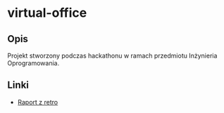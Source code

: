 # virtual-office

## Opis

Projekt stworzony podczas hackathonu w ramach przedmiotu Inżynieria Oprogramowania.

## Linki

- [Raport z retro](/wiki/retro_raport.md)
